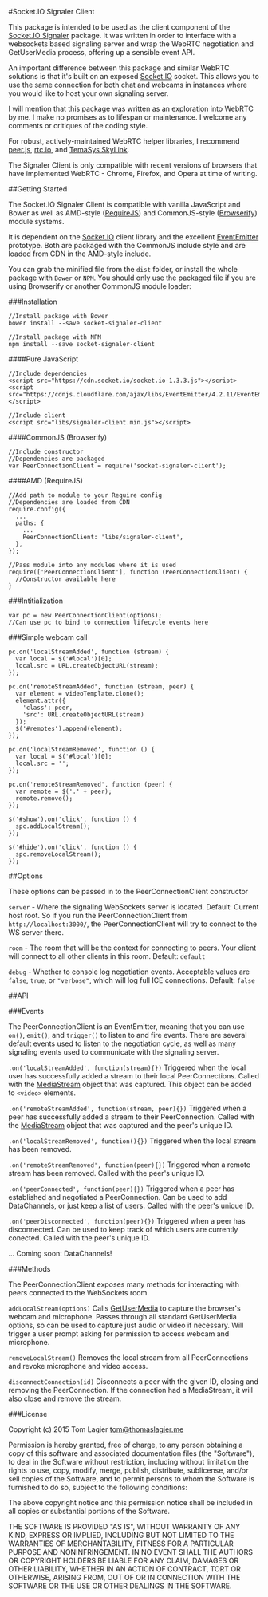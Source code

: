 #Socket.IO Signaler Client

This package is intended to be used as the client component of the [Socket.IO Signaler](https://github.com/mcmouse/socketio-signaler) package. It was written in order to interface with a websockets based signaling server and wrap the WebRTC negotiation and GetUserMedia process, offering up a sensible event API.

An important difference between this package and similar WebRTC solutions is that it's built on an exposed [Socket.IO](http://socket.io) socket. This allows you to use the same connection for both chat and webcams in instances where you would like to host your own signaling server.

I will mention that this package was written as an exploration into WebRTC by me. I make no promises as to lifespan or maintenance. I welcome any comments or critiques of the coding style. 

For robust, actively-maintained WebRTC helper libraries, I recommend [peer.js](http://peerjs.com/), [rtc.io](https://rtc.io/), and [TemaSys SkyLink](https://temasys.github.io/).

The Signaler Client is only compatible with recent versions of browsers that have implemented WebRTC - Chrome, Firefox, and Opera at time of writing.

##Getting Started

The Socket.IO Signaler Client is compatible with vanilla JavaScript and Bower as well as AMD-style ([RequireJS](http://requirejs.org/)) and CommonJS-style ([Browserify](http://browserify.org/)) module systems.

It is dependent on the [Socket.IO](http://socket.io/) client library and the excellent [EventEmitter](https://github.com/Wolfy87/EventEmitter) prototype. Both are packaged with the CommonJS include style and are loaded from CDN in the AMD-style include.

You can grab the minified file from the `dist` folder, or install the whole package with `Bower` or `NPM`. You should only use the packaged file if you are using Browserify or another CommonJS module loader:

###Installation

````
//Install package with Bower
bower install --save socket-signaler-client

//Install package with NPM
npm install --save socket-signaler-client
````

####Pure JavaScript

````
//Include dependencies
<script src="https://cdn.socket.io/socket.io-1.3.3.js"></script>
<script src="https://cdnjs.cloudflare.com/ajax/libs/EventEmitter/4.2.11/EventEmitter.min.js"></script>

//Include client
<script src="libs/signaler-client.min.js"></script>
````

####CommonJS (Browserify)

````
//Include constructor
//Dependencies are packaged
var PeerConnectionClient = require('socket-signaler-client');
````

####AMD (RequireJS)

````
//Add path to module to your Require config
//Dependencies are loaded from CDN
require.config({
  ...
  paths: {
    ...
    PeerConnectionClient: 'libs/signaler-client',
  },
});

//Pass module into any modules where it is used
require(['PeerConnectionClient'], function (PeerConnectionClient) {
  //Constructor available here
}
````

###Intitialization

````
var pc = new PeerConnectionClient(options);
//Can use pc to bind to connection lifecycle events here
````

###Simple webcam call

````
pc.on('localStreamAdded', function (stream) {
  var local = $('#local')[0];
  local.src = URL.createObjectURL(stream);
});

pc.on('remoteStreamAdded', function (stream, peer) {
  var element = videoTemplate.clone();
  element.attr({
    'class': peer,
    'src': URL.createObjectURL(stream)
  });
  $('#remotes').append(element);
});

pc.on('localStreamRemoved', function () {
  var local = $('#local')[0];
  local.src = '';
});

pc.on('remoteStreamRemoved', function (peer) {
  var remote = $('.' + peer);
  remote.remove();
});

$('#show').on('click', function () {
  spc.addLocalStream();
});

$('#hide').on('click', function () {
  spc.removeLocalStream();
});
````

##Options

These options can be passed in to the PeerConnectionClient constructor

`server` - Where the signaling WebSockets server is located.
Default: Current host root. So if you run the PeerConnectionClient from `http://localhost:3000/`, the PeerConnectionClient will try to connect to the WS server there.

`room` - The room that will be the context for connecting to peers. Your client will connect to all other clients in this room.
Default: `default`

`debug` - Whether to console log negotiation events. Acceptable values are `false`, `true`, or `"verbose"`, which will log full ICE connections.
Default: `false`

##API

###Events

The PeerConnectionClient is an EventEmitter, meaning that you can use `on()`, `emit()`, and `trigger()` to listen to and fire events. There are several default events used to listen to the negotiation cycle, as well as many signaling events used to communicate with the signaling server.

`.on('localStreamAdded', function(stream){})`
Triggered when the local user has successfully added a stream to their local PeerConnections. Called with the [MediaStream](https://developer.mozilla.org/en-US/docs/Web/API/MediaStream) object that was captured. This object can be added to `<video>` elements.

`.on('remoteStreamAdded', function(stream, peer){})`
Triggered when a peer has successfully added a stream to their PeerConnection. Called with the [MediaStream](https://developer.mozilla.org/en-US/docs/Web/API/MediaStream) object that was captured and the peer's unique ID.

`.on('localStreamRemoved', function(){})`
Triggered when the local stream has been removed.

`.on('remoteStreamRemoved', function(peer){})`
Triggered when a remote stream has been removed. Called with the peer's unique ID.

`.on('peerConnected', function(peer){})`
Triggered when a peer has established and negotiated a PeerConnection. Can be used to add DataChannels, or just keep a list of users. Called with the peer's unique ID.

`.on('peerDisconnected', function(peer){})`
Triggered when a peer has disconnected. Can be used to keep track of which users are currently conected. Called with the peer's unique ID.

... Coming soon: DataChannels!

###Methods

The PeerConnectionClient exposes many methods for interacting with peers connected to the WebSockets room.

`addLocalStream(options)`
Calls [GetUserMedia](https://developer.mozilla.org/en-US/docs/NavigatorUserMedia.getUserMedia) to capture the browser's webcam and microphone. Passes through all standard GetUserMedia options, so can be used to capture just audio or video if necessary. Will trigger a user prompt asking for permission to access webcam and microphone.

`removeLocalStream()`
Removes the local stream from all PeerConnections and revoke microphone and video access.

`disconnectConnection(id)`
Disconnects a peer with the given ID, closing and removing the PeerConnection. If the connection had a MediaStream, it will also close and remove the stream.

###License

Copyright (c) 2015 Tom Lagier <tom@thomaslagier.me>

Permission is hereby granted, free of charge, to any person obtaining a copy
of this software and associated documentation files (the "Software"), to deal
in the Software without restriction, including without limitation the rights
to use, copy, modify, merge, publish, distribute, sublicense, and/or sell
copies of the Software, and to permit persons to whom the Software is
furnished to do so, subject to the following conditions:

The above copyright notice and this permission notice shall be included in
all copies or substantial portions of the Software.

THE SOFTWARE IS PROVIDED "AS IS", WITHOUT WARRANTY OF ANY KIND, EXPRESS OR
IMPLIED, INCLUDING BUT NOT LIMITED TO THE WARRANTIES OF MERCHANTABILITY,
FITNESS FOR A PARTICULAR PURPOSE AND NONINFRINGEMENT. IN NO EVENT SHALL THE
AUTHORS OR COPYRIGHT HOLDERS BE LIABLE FOR ANY CLAIM, DAMAGES OR OTHER
LIABILITY, WHETHER IN AN ACTION OF CONTRACT, TORT OR OTHERWISE, ARISING FROM,
OUT OF OR IN CONNECTION WITH THE SOFTWARE OR THE USE OR OTHER DEALINGS IN
THE SOFTWARE.